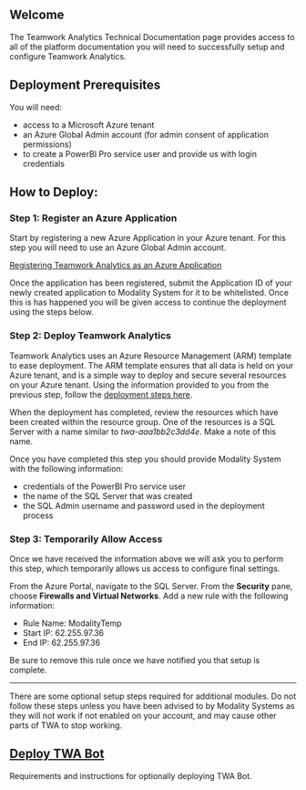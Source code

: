 ## Welcome

The Teamwork Analytics Technical Documentation page provides access to all of the platform documentation you will need to successfully setup and configure Teamwork Analytics.

## Deployment Prerequisites

You will need:

- access to a Microsoft Azure tenant
- an Azure Global Admin account (for admin consent of application permissions)
- to create a PowerBI Pro service user and provide us with login credentials

## How to Deploy:

### Step 1: Register an Azure Application

Start by registering a new Azure Application in your Azure tenant. For this step you will need to use an Azure Global Admin account. 

[Registering Teamwork Analytics as an Azure Application](registerapplication.md)

Once the application has been registered, submit the Application ID of your newly created application to Modality System for it to be whitelisted. Once this is has happened you will be given access to continue the deployment using the steps below.

### Step 2: Deploy Teamwork Analytics

Teamwork Analytics uses an Azure Resource Management (ARM) template to ease deployment. The ARM template ensures that all data is held on your Azure tenant, and is a simple way to deploy and secure several resources on your Azure tenant. Using the information provided to you from the previous step, follow the [deployment steps here](deploytwa.md).

When the deployment has completed, review the resources which have been created within the resource group. One of the resources is a SQL Server with a name similar to *twa-aaa1bb2c3dd4e*. Make a note of this name.

Once you have completed this step you should provide Modality System with the following information:

- credentials of the PowerBI Pro service user
- the name of the SQL Server that was created
- the SQL Admin username and password used in the deployment process 

### Step 3: Temporarily Allow Access

Once we have received the information above we will ask you to perform this step, which temporarily allows us access to configure final settings. 

From the Azure Portal, navigate to the SQL Server. From the **Security** pane, choose **Firewalls and Virtual Networks**. Add a new rule with the following information:

- Rule Name: ModalityTemp
- Start IP: 62.255.97.36
- End IP: 62.255.97.36

Be sure to remove this rule once we have notified you that setup is complete.

---

There are some optional setup steps required for additional modules. Do not follow these steps unless you have been advised to by Modality Systems as they will not work if not enabled on your account, and may cause other parts of TWA to stop working.


## [Deploy TWA Bot](twabot.md)

Requirements and instructions for optionally deploying TWA Bot.
